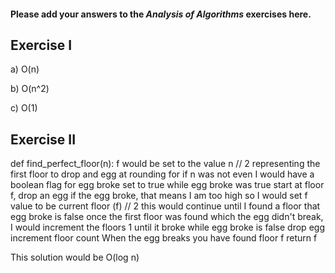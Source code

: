 #### Please add your answers to the ***Analysis of  Algorithms*** exercises here.

## Exercise I

a) O(n)


b) O(n^2)


c) O(1)

## Exercise II

def find_perfect_floor(n):
  f would be set to the value n // 2 representing the first floor to drop and egg at rounding for if n was not even
  I would have a boolean flag for egg broke set to true
  while egg broke was true 
    start at floor f, drop an egg
    if the egg broke, that means I am too high so I would set f value to be current floor (f) // 2
    this would continue until I found a floor that egg broke is false
  once the first floor was found which the egg didn't break, I would increment the floors 1 until it broke
  while egg broke is false 
    drop egg
    increment floor count 
  When the egg breaks you have found floor f
  return f

  This solution would be O(log n)